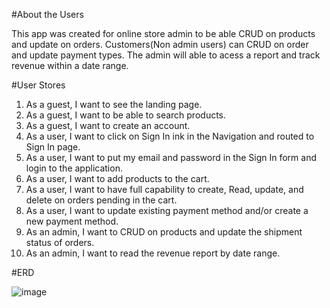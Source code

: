 
#About the Users

This app was created for online store admin to be able CRUD on products and update on orders. Customers(Non admin users) can CRUD on order and update payment types. The admin will able to acess a report and track revenue within a date range. 

#User Stores

1. As a guest, I want to see the landing page.
2. As a guest, I want to be able to search products.
3. As a guest, I want to create an account.
4. As a user, I want to click on Sign In ink in the Navigation and routed to Sign In page.
5. As a user, I want to put my email and password in the Sign In form and login to the application.
6. As a user, I want to add products to the cart.
7. As a user, I want to have full capability to create, Read, update, and delete on orders pending in the cart.
8. As a user, I want to update existing payment method and/or create a new payment method.
9. As an admin, I want to CRUD on products and update the shipment status of orders.
10. As an admin, I want to read the revenue report by date range.

#ERD

![image](https://user-images.githubusercontent.com/86808221/146630022-82c9a971-fb3d-42ab-bbd8-157bac37524f.png)
